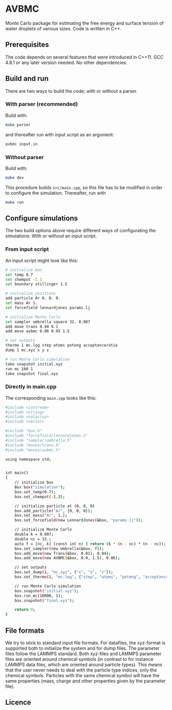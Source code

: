 # AVBMC
Monte Carlo package for estimating the free energy and surface tension of water droplets of various sizes. Code is written in C++.

## Prerequisites
The code depends on several features that were introduced in C++11. GCC 4.8.1 or any later version needed. No other dependencies.

## Build and run
There are two ways to build the code; with or without a parser. 

### With parser (recommended)
Build with:
```bash
make parser
```
and thereafter run with input script as an argument:
```bash
avbmc input.in
```

### Without parser
Build with:
```bash
make dev
```
This procedure builds `src/main.cpp`, so this file has to be modified in order to configure the simulation. Thereafter, run with
```bash
make run
```

## Configure simulations
The two build options above require different ways of configurating the simulations: With or without an input script.

### From input script
An input script might look like this:
```bash
# initialize box
set temp 0.7
set chempot -1.3
set boundary stillinger 1.5

# initialize positions
add particle Ar 0. 0. 0.
set mass Ar 1.
set forcefield lennardjones params.lj

# initialize Monte Carlo
set sampler umbrella square 32. 0.007
add move trans 0.94 0.1
add move avbmc 0.06 0.95 1.5

# set outputs
thermo 1 mc.log step atoms poteng acceptanceratio
dump 1 mc.xyz x y z

# run Monte Carlo simulation
take snapshot initial.xyz
run mc 100 1
take snapshot final.xyz
```

### Directly in main.cpp
The corresponding `main.cpp` looks like this:
```bash
#include <iostream>
#include <string>
#include <valarray>
#include <vector>

#include "box.h"
#include "forcefield/lennardjones.h"
#include "sampler/umbrella.h"
#include "moves/trans.h"
#include "moves/avbmc.h"

using namespace std;


int main()
{
    // initialize box
    Box box("simulation");
    box.set_temp(0.7);
    box.set_chempot(-1.3);

    // initialize particle at (0, 0, 0)
    box.add_particle("Ar", {0, 0, 0});
    box.set_mass("Ar", 1.);
    box.set_forcefield(new LennardJones(&box, "params.lj"));

    // initialize Monte Carlo
    double k = 0.007;
    double nc = 32.;
    auto f = [nc, k] (const int n) { return (k * (n - nc) * (n - nc)); };
    box.set_sampler(new Umbrella(&box, f));
    box.add_move(new Trans(&box, 0.01), 0.94);
    box.add_move(new AVBMC(&box, 0.9, 1.5), 0.06);

    // set outputs
    box.set_dump(1, "mc.xyz", {"x", "y", "z"});
    box.set_thermo(1, "mc.log", {"step", "atoms", "poteng", "acceptanceratio"});

    // run Monte Carlo simulation
    box.snapshot("initial.xyz");
    box.run_mc(10000, 1);
    box.snapshot("final.xyz");

    return 0;
}
```

## File formats
We try to stick to standard input file formats. For datafiles, the xyz-format is supported both to initialize the system and for dump files. The parameter files follow the LAMMPS standard. Both xyz-files and LAMMPS parameter files are oriented around chemical symbols (in contrast to for instance LAMMPS data files, which are oriented around particle types). This means that the user never needs to deal with the particle type indices, only the chemical symbols. Particles with the same chemical symbol will have the same properties (mass, charge and other properties given by the parameter file).

## Licence
